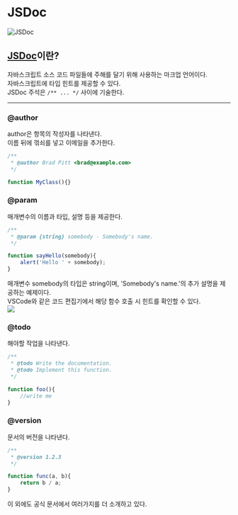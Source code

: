 # **JSDoc**

![JSDoc](https://cdn.jsdelivr.net/gh/fe-jw/J-Web/posts/220912/thumb.jpg)

## **[JSDoc](https://jsdoc.app/)이란?**
자바스크립트 소스 코드 파일들에 주해를 달기 위해 사용하는 마크업 언어이다.  
자바스크립트에 타입 힌트를 제공할 수 있다.  
JSDoc 주석은 `/** ... */` 사이에 기술한다. 

---

### @author
author은 항목의 작성자를 나타낸다.  
이름 뒤에 꺾쇠를 넣고 이메일을 추가한다.
```js
/**
 * @author Brad Pitt <brad@example.com>
 */

function MyClass(){}
```

### @param
매개변수의 이름과 타입, 설명 등을 제공한다.  
```js
/**
 * @param {string} somebody - Somebody's name.
 */

function sayHello(somebody){
    alert('Hello ' + somebody);
}
```
매개변수 somebody의 타입은 string이며, 'Somebody's name.'의 추가 설명을 제공하는 예제이다.  
VSCode와 같은 코드 편집기에서 해당 함수 호출 시 힌트를 확인할 수 있다.  
![](https://cdn.jsdelivr.net/gh/fe-jw/J-Web/posts/220912/img_1.jpg)

### @todo
해야할 작업을 나타낸다.
```js
/**
 * @todo Write the documentation.
 * @todo Implement this function.
 */

function foo(){
    //write me
}
```

### @version
문서의 버전을 나타낸다.
```js
/**
 * @version 1.2.3
 */

function func(a, b){
    return b / a;
}
```

이 외에도 공식 문서에서 여러가지를 더 소개하고 있다.